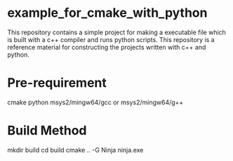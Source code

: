 # example_for_cmake_with_python
This repository contains a simple project for making a executable file which is built with a c++ compiler and runs python scripts. This repository is a reference material for constructing the projects written with c++ and python.

# Pre-requirement
cmake 
python
msys2/mingw64/gcc or msys2/mingw64/g++

# Build Method 
mkdir build
cd build 
cmake .. -G Ninja
ninja.exe